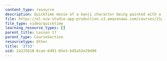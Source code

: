 ```yaml
---
content_type: resource
description: QuickTime movie of a kanji character being painted with a brush.
file: https://ol-ocw-studio-app-production.s3.amazonaws.com/courses/21g-504-japanese-iv-spring-2009/2a2256186cae6d9185e3bd5a52e29499_3733.mov
file_type: video/quicktime
learning_resource_types: []
parent_title: Lesson 17
parent_type: CourseSection
resourcetype: Other
title: '3733'
uid: 2a225618-6cae-6d91-85e3-bd5a52e29499
---
```

